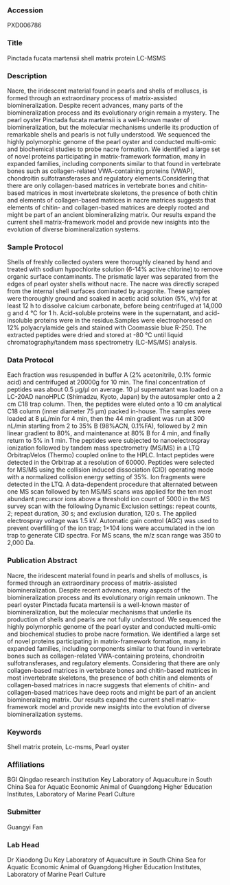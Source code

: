 ### Accession
PXD006786

### Title
Pinctada fucata martensii shell matrix protein LC-MSMS

### Description
Nacre, the iridescent material found in pearls and shells of molluscs, is formed through an extraordinary process of matrix-assisted biomineralization. Despite recent advances, many parts of the biomineralization process and its evolutionary origin remain a mystery. The pearl oyster Pinctada fucata martensii is a well-known master of biomineralization, but the molecular mechanisms underlie its production of remarkable shells and pearls is not fully understood. We sequenced the highly polymorphic genome of the pearl oyster and conducted multi-omic and biochemical studies to probe nacre formation. We identified a large set of novel proteins participating in matrix-framework formation, many in expanded families, including components similar to that found in vertebrate bones such as collagen-related VWA-containing proteins (VWAP), chondroitin sulfotransferases and regulatory elements.Considering that there are only collagen-based matrices in vertebrate bones and chitin-based matrices in most invertebrate skeletons, the presence of both chitin and elements of collagen-based matrices in nacre matrices suggests that elements of chitin- and collagen-based matrices are deeply rooted and might be part of an ancient biomineralizing matrix. Our results expand the current shell matrix-framework model and provide new insights into the evolution of diverse biomineralization systems.

### Sample Protocol
Shells of freshly collected oysters were thoroughly cleaned by hand and treated with sodium hypochlorite solution (6-14% active chlorine) to remove organic surface contaminants. The prismatic layer was separated from the edges of pearl oyster shells without nacre. The nacre was directly scraped from the internal shell surfaces dominated by aragonite. These samples were thoroughly ground and soaked in acetic acid solution (5%, v/v) for at least 12 h to dissolve calcium carbonate, before being centrifuged at 14,000 g and 4 °C for 1 h. Acid-soluble proteins were in the supernatant, and acid-insoluble proteins were in the residue.Samples were electrophoresed on 12% polyacrylamide gels and stained with Coomassie blue R-250. The extracted peptides were dried and stored at -80 °C until liquid chromatography/tandem mass spectrometry (LC-MS/MS) analysis.

### Data Protocol
Each fraction was resuspended in buffer A (2% acetonitrile, 0.1% formic acid) and centrifuged at 20000g for 10 min. The final concentration of peptides was about 0.5 µg/µl on average. 10 µl supernatant was loaded on a LC-20AD nanoHPLC (Shimadzu, Kyoto, Japan) by the autosampler onto a 2 cm C18 trap column. Then, the peptides were eluted onto a 10 cm analytical C18 column (inner diameter 75 µm) packed in-house. The samples were loaded at 8 µL/min for 4 min, then the 44 min gradient was run at 300 nL/min starting from 2 to 35% B (98%ACN, 0.1%FA), followed by 2 min linear gradient to 80%, and maintenance at 80% B for 4 min, and finally return to 5% in 1 min. The peptides were subjected to nanoelectrospray ionization followed by tandem mass spectrometry (MS/MS) in a LTQ OrbitrapVelos (Thermo) coupled online to the HPLC. Intact peptides were detected in the Orbitrap at a resolution of 60000. Peptides were selected for MS/MS using the collision induced dissociation (CID) operating mode with a normalized collision energy setting of 35%. Ion fragments were detected in the LTQ. A data-dependent procedure that alternated between one MS scan followed by ten MS/MS scans was applied for the ten most abundant precursor ions above a threshold ion count of 5000 in the MS survey scan with the following Dynamic Exclusion settings: repeat counts, 2; repeat duration, 30 s; and exclusion duration, 120 s. The applied electrospray voltage was 1.5 kV. Automatic gain control (AGC) was used to prevent overfilling of the ion trap; 1×104 ions were accumulated in the ion trap to generate CID spectra. For MS scans, the m/z scan range was 350 to 2,000 Da.

### Publication Abstract
Nacre, the iridescent material found in pearls and shells of molluscs, is formed through an extraordinary process of matrix-assisted biomineralization. Despite recent advances, many aspects of the biomineralization process and its evolutionary origin remain unknown. The pearl oyster Pinctada fucata martensii is a well-known master of biomineralization, but the molecular mechanisms that underlie its production of shells and pearls are not fully understood. We sequenced the highly polymorphic genome of the pearl oyster and conducted multi-omic and biochemical studies to probe nacre formation. We identified a large set of novel proteins participating in matrix-framework formation, many in expanded families, including components similar to that found in vertebrate bones such as collagen-related VWA-containing proteins, chondroitin sulfotransferases, and regulatory elements. Considering that there are only collagen-based matrices in vertebrate bones and chitin-based matrices in most invertebrate skeletons, the presence of both chitin and elements of collagen-based matrices in nacre suggests that elements of chitin- and collagen-based matrices have deep roots and might be part of an ancient biomineralizing matrix. Our results expand the current shell matrix-framework model and provide new insights into the evolution of diverse biomineralization systems.

### Keywords
Shell matrix protein, Lc-msms, Pearl oyster

### Affiliations
BGI Qingdao research institution
Key Laboratory of Aquaculture in South China Sea for Aquatic Economic Animal of Guangdong Higher Education Institutes, Laboratory of Marine Pearl Culture

### Submitter
Guangyi Fan

### Lab Head
Dr Xiaodong Du
Key Laboratory of Aquaculture in South China Sea for Aquatic Economic Animal of Guangdong Higher Education Institutes, Laboratory of Marine Pearl Culture


